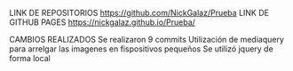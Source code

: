 LINK DE REPOSITORIOS
https://github.com/NickGalaz/Prueba
LINK DE GITHUB PAGES
https://nickgalaz.github.io/Prueba/

CAMBIOS REALIZADOS
Se realizaron 9 commits
Utilización de mediaquery para arrelgar las imagenes en fispositivos pequeños
Se utilizó jquery de forma local
